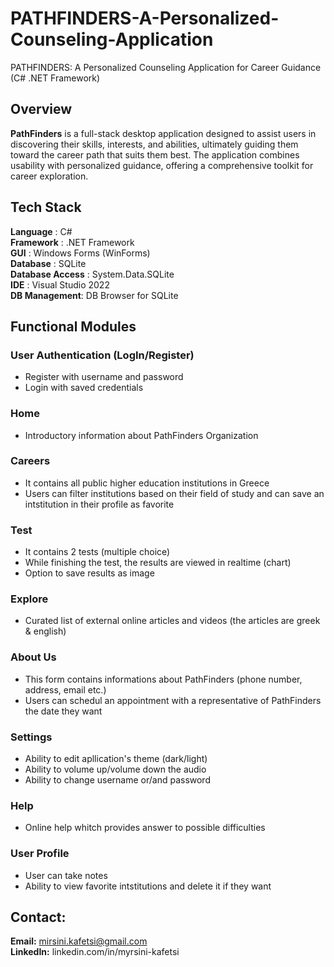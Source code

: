# PATHFINDERS-A-Personalized-Counseling-Application
PATHFINDERS: A Personalized Counseling Application for Career Guidance (C# .NET Framework)

## Overview
**PathFinders** is a full-stack desktop application designed to assist users in discovering their skills, interests, and abilities, ultimately guiding them toward the career path that suits them best. The application combines usability with personalized guidance, offering a comprehensive toolkit for career exploration.

## Tech Stack
 **Language** :  C#                                       
 **Framework** : .NET Framework                          
 **GUI** : Windows Forms (WinForms)                
 **Database** : SQLite                                  
 **Database Access** : System.Data.SQLite                       
 **IDE**  : Visual Studio 2022                       
 **DB Management**: DB Browser for SQLite        

 ##  Functional Modules
### User Authentication (LogIn/Register)
- Register with username and password
- Login with saved credentials
### Home 
- Introductory information about PathFinders Organization
### Careers
- It contains all public higher education institutions in Greece
- Users can filter institutions based on their field of study and can save an intstitution in their profile as favorite
### Test
- It contains 2 tests (multiple choice)
- While finishing the test, the results are viewed in realtime (chart)
- Option to save results as image
### Explore
- Curated list of external online articles and videos (the articles are greek & english)
### About Us
- This form contains informations about PathFinders (phone number, address, email etc.)
- Users can schedul an appointment with a representative of PathFinders the date they want
### Settings
- Ability to edit apllication's theme (dark/light)
- Ability to volume up/volume down the audio
- Ability to change username or/and password
### Help
- Online help whitch provides answer to possible difficulties
### User Profile
- User can take notes 
- Ability to view favorite intstitutions and delete it if they want

## Contact:  
**Email:** mirsini.kafetsi@gmail.com  
**LinkedIn:** linkedin.com/in/myrsini-kafetsi  
